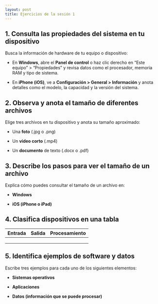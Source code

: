 ```yaml
---
layout: post
title: Ejercicios de la sesión 1
---
```


## 1. Consulta las propiedades del sistema en tu dispositivo

Busca la información de hardware de tu equipo o dispositivo:

-   En **Windows**, abre el **Panel de control** o haz clic derecho en “Este
    equipo” \> “Propiedades” y revisa datos como el procesador, memoria RAM y
    tipo de sistema.

-   En **iPhone (iOS)**, ve a **Configuración \> General \> Información** y
    anota detalles como el modelo, la capacidad y la versión del sistema.

## 2. Observa y anota el tamaño de diferentes archivos

Elige tres archivos en tu dispositivo y anota su tamaño aproximado:

-   Una **foto** (.jpg o .png)

-   Un **vídeo corto** (.mp4)

-   Un **documento** de texto (.docx o .pdf)

## 3. Describe los pasos para ver el tamaño de un archivo

Explica cómo puedes consultar el tamaño de un archivo en:

-   **Windows**

-   **iOS (iPhone o iPad)**

## 4. Clasifica dispositivos en una tabla

| Entrada | Salida | Procesamiento |
| ------- | ------ | ------------- |
|         |        |               |
|         |        |               |
|         |        |               |

## 5. Identifica ejemplos de software y datos

Escribe tres ejemplos para cada uno de los siguientes elementos:

-   **Sistemas operativos**

-   **Aplicaciones**

-   **Datos (información que se puede procesar)**
